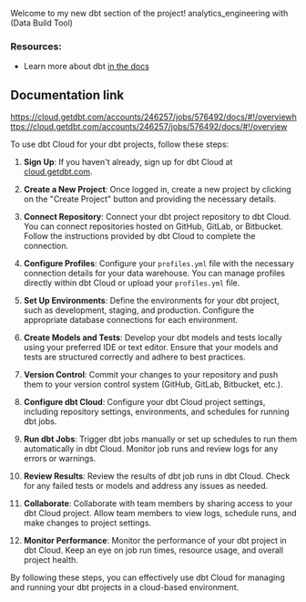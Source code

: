 Welcome to my new dbt section of the project!
analytics_engineering with (Data Build Tool)


### Resources:
- Learn more about dbt [in the docs](https://docs.getdbt.com/docs/introduction)

## Documentation link

https://cloud.getdbt.com/accounts/246257/jobs/576492/docs/#!/overviewhttps://cloud.getdbt.com/accounts/246257/jobs/576492/docs/#!/overview


To use dbt Cloud for your dbt projects, follow these steps:

1. **Sign Up**: If you haven't already, sign up for dbt Cloud at [cloud.getdbt.com](https://cloud.getdbt.com/signup).

2. **Create a New Project**: Once logged in, create a new project by clicking on the "Create Project" button and providing the necessary details.

3. **Connect Repository**: Connect your dbt project repository to dbt Cloud. You can connect repositories hosted on GitHub, GitLab, or Bitbucket. Follow the instructions provided by dbt Cloud to complete the connection.

4. **Configure Profiles**: Configure your `profiles.yml` file with the necessary connection details for your data warehouse. You can manage profiles directly within dbt Cloud or upload your `profiles.yml` file.

5. **Set Up Environments**: Define the environments for your dbt project, such as development, staging, and production. Configure the appropriate database connections for each environment.

6. **Create Models and Tests**: Develop your dbt models and tests locally using your preferred IDE or text editor. Ensure that your models and tests are structured correctly and adhere to best practices.

7. **Version Control**: Commit your changes to your repository and push them to your version control system (GitHub, GitLab, Bitbucket, etc.).

8. **Configure dbt Cloud**: Configure your dbt Cloud project settings, including repository settings, environments, and schedules for running dbt jobs.

9. **Run dbt Jobs**: Trigger dbt jobs manually or set up schedules to run them automatically in dbt Cloud. Monitor job runs and review logs for any errors or warnings.

10. **Review Results**: Review the results of dbt job runs in dbt Cloud. Check for any failed tests or models and address any issues as needed.

11. **Collaborate**: Collaborate with team members by sharing access to your dbt Cloud project. Allow team members to view logs, schedule runs, and make changes to project settings.

12. **Monitor Performance**: Monitor the performance of your dbt project in dbt Cloud. Keep an eye on job run times, resource usage, and overall project health.

By following these steps, you can effectively use dbt Cloud for managing and running your dbt projects in a cloud-based environment.